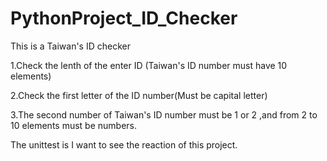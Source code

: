 # PythonProject_ID_Checker
This is a Taiwan's ID checker

1.Check the lenth of the enter ID (Taiwan's ID number must have 10 elements)

2.Check the first letter of the ID number(Must be capital letter)

3.The second number of Taiwan's  ID number must be 1 or 2 ,and from 2 to 10 elements must be numbers. 

The unittest is I want to see the reaction of this project.
